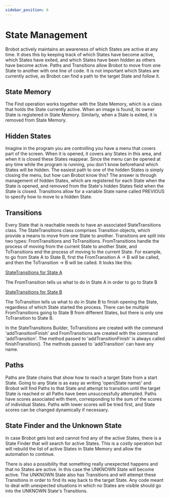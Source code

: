 ```yaml
---
sidebar_position: 6
---
```


# State Management

Brobot actively maintains an awareness of which States are active at any
time. It does this by keeping track of which States have become active,
which States have exited, and which States have been hidden as others have
become active. Paths and Transitions allow Brobot to move from one State to
another with one line of code. It is not important which States are currently
active, as Brobot can find a path to the target State and follow it.

## State Memory

The Find operation works together with the State Memory, which is
a class that holds the State currently active. When an image is found,
its owner State is registered in State Memory. Similarly, when a State
is exited, it is removed from State Memory.

## Hidden States

Imagine in the program you are controlling you have a menu that covers
part of the screen. When it is opened, it covers any States in this area,
and when it is closed these States reappear. Since the menu can be opened at
any time while the program is running, you don't know beforehand which
States will be hidden. The easiest path to one of the hidden States is
simply closing the menu, but how can Brobot know this? The answer is through
management of hidden States, which are
registered for each State when the State is opened, and removed from the
State's hidden States field when the State is closed. Transitions allow for
a variable State name called PREVIOUS to specify how to move to a hidden State.

## Transitions

Every State that is reachable needs to have an associated StateTransitions class.
The StateTransitions class comprises Transition objects, which provide a
means to move from one State to another. Transitions are split into two types:
FromTransitions and ToTransitions. FromTransitions handle the process of moving
from the current State to another State, and ToTransitions end the process of
moving to the current State. For example, to go from State A to State B, first
the FromTransition A -> B will be called, and then the ToTransition -> B will
be called. It looks like this:

<u>StateTransitions for State A</u>

The FromTransition tells us what to do in State A in order to go to State B

<u>StateTransitions for State B</u>

The ToTransition tells us what to do in State B to finish opening the State,
regardless of which State started the process. There can be multiple FromTransitions
going to State B from different States, but there is only one ToTransition to State B.

In the StateTransitions Builder, ToTransitions are created with the command 'addTransitionFinish'
and FromTransitions are created with the command 'addTransition'. The method passed to
'addTransitionFinish' is always called finishTransition(). The methods passed to
'addTransition' can have any name.

## Paths

Paths are State chains that show how to reach a target State from a start State.
Going to any State is as easy as writing 'open(State name)' and Brobot will
find Paths to that State and attempt to transition until the target State is reached
or all Paths have been unsuccessfully attempted. Paths have scores associated with
them, corresponding to the sum of the scores of individual States. Paths with lower
scores will be tried first, and State scores can be changed dynamically if necessary.

## State Finder and the Unknown State

In case Brobot gets lost and cannot find any of the active States, there is
a State Finder that will search for active States. This is a costly operation
but will rebuild the list of active States in State Memory and allow the
automation to continue.

There is also a possibility that something really unexpected happens and that
no States are active. In this case the UNKNOWN State will become active. The UNKNOWN
State also has Transitions and will attempt these Transitions in order to find its
way back to the target State. Any code meant to deal with unexpected situations
in which no States are visible should go into the UNKNOWN State's Transitions. 

